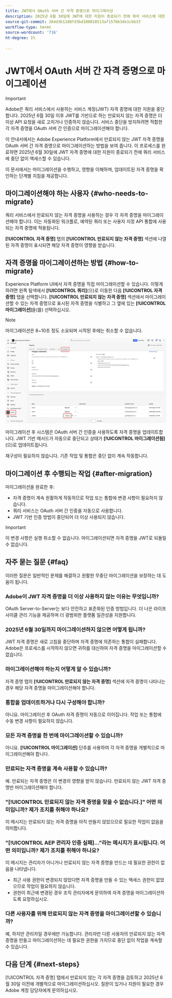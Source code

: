 ```yaml
---
title: JWT에서 OAuth 서버 간 자격 증명으로 마이그레이션
description: 2025년 6월 30일에 JWT에 대한 지원이 종료되기 전에 쿼리 서비스에 대한 안전하고 중단 없는 액세스를 유지하기 위해 만료되지 않는 JWT 자격 증명을 Adobe Experience Platform의 OAuth 서버 간 자격 증명으로 마이그레이션하는 방법에 대해 알아봅니다. 이 안내서에서는 단계별 지침을 제공하고, 마이그레이션 후 동작을 설명하며, 일반적인 질문에 대한 답변을 제공합니다.
source-git-commit: 264d3b12d8fd3bd100018513af1576b3de1cbb33
workflow-type: tm+mt
source-wordcount: '716'
ht-degree: 1%

---
```


# JWT에서 OAuth 서버 간 자격 증명으로 마이그레이션

>[!IMPORTANT]
>
>Adobe은 쿼리 서비스에서 사용하는 서비스 계정(JWT) 자격 증명에 대한 지원을 중단합니다. 2025년 6월 30일 이후 JWT를 기반으로 하는 만료되지 않는 자격 증명은 더 이상 API 요청을 새로 고치거나 인증하지 않습니다. 서비스 중단을 방지하려면 적합한 각 자격 증명을 OAuth 서버 간 인증으로 마이그레이션해야 합니다.

이 안내서에서는 Adobe Experience Platform에서 만료되지 않는 JWT 자격 증명을 OAuth 서버 간 자격 증명으로 마이그레이션하는 방법을 보여 줍니다. 이 프로세스를 완료하면 2025년 6월 30일에 JWT 자격 증명에 대한 지원이 종료되기 전에 쿼리 서비스에 중단 없이 액세스할 수 있습니다.

이 문서에서는 마이그레이션을 수행하고, 영향을 이해하며, 업데이트된 자격 증명을 확인하는 단계별 지침을 제공합니다.

## 마이그레이션해야 하는 사용자 {#who-needs-to-migrate}

쿼리 서비스에서 만료되지 않는 자격 증명을 사용하는 경우 각 자격 증명을 마이그레이션해야 합니다. 이는 자동화된 워크플로, 예약된 쿼리 또는 사용자 지정 API 통합에 사용되는 자격 증명에 적용됩니다.

**[!UICONTROL 자격 증명]** 탭의 **[!UICONTROL 만료되지 않는 자격 증명]** 섹션에 나열된 자격 증명이 표시되면 해당 자격 증명이 영향을 받습니다.

## 자격 증명을 마이그레이션하는 방법 {#how-to-migrate}

Experience Platform UI에서 자격 증명을 직접 마이그레이션할 수 있습니다. 이렇게 하려면 왼쪽 탐색에서 **[!UICONTROL 쿼리]**(으)로 이동한 다음 **[!UICONTROL 자격 증명]** 탭을 선택합니다. **[!UICONTROL 만료되지 않는 자격 증명]** 섹션에서 마이그레이션할 수 있는 자격 증명으로 표시된 자격 증명을 식별하고 그 옆에 있는 **[!UICONTROL 마이그레이션]**&#x200B;을(를) 선택하십시오.

>[!NOTE]
>
>마이그레이션은 8~10초 정도 소요되며 시작된 후에는 취소할 수 없습니다.

![쿼리, 자격 증명 및 마이그레이션이 강조 표시된 쿼리 서비스 자격 증명 작업 영역입니다.](../images/ui/migrate-jwt-to-oauth/migrate.png)

마이그레이션 후 시스템은 OAuth 서버 간 인증을 사용하도록 자격 증명을 업데이트합니다. JWT 기반 메서드가 자동으로 중단되고 상태가 **[!UICONTROL 마이그레이션됨]**(으)로 업데이트됩니다.

재구성이 필요하지 않습니다. 기존 작업 및 통합은 중단 없이 계속 작동합니다.

## 마이그레이션 후 수행되는 작업 {#after-migration}

마이그레이션을 완료한 후:

- 자격 증명이 계속 원활하게 작동하므로 작업 또는 통합에 변경 사항이 필요하지 않습니다.
- 쿼리 서비스는 OAuth 서버 간 인증을 자동으로 사용합니다.
- JWT 기반 인증 방법이 중단되어 더 이상 사용되지 않습니다.

>[!IMPORTANT]
>
>이 변경 사항은 실행 취소할 수 없습니다. 마이그레이션되면 자격 증명을 JWT로 되돌릴 수 없습니다.

## 자주 묻는 질문 {#faq}

이러한 질문은 일반적인 문제를 해결하고 원활한 무중단 마이그레이션을 보장하는 데 도움이 됩니다.

### Adobe이 JWT 자격 증명을 더 이상 사용하지 않는 이유는 무엇입니까?

OAuth Server-to-Server는 보다 안전하고 표준화된 인증 방법입니다. 더 나은 라이프사이클 관리 기능을 제공하며 더 광범위한 플랫폼 일관성을 지원합니다.

### 2025년 6월 30일까지 마이그레이션하지 않으면 어떻게 됩니까?

JWT 자격 증명은 새로 고침을 중단하며 자격 증명에 의존하는 통합이 실패합니다. Adobe은 프로세스를 시작하지 않으면 귀하를 대신하여 자격 증명을 마이그레이션할 수 없습니다.

### 마이그레이션해야 하는지 어떻게 알 수 있습니까?

자격 증명 탭의 **[!UICONTROL 만료되지 않는 자격 증명]** 섹션에 자격 증명이 나타나는 경우 해당 자격 증명을 마이그레이션해야 합니다.

### 통합을 업데이트하거나 다시 구성해야 합니까?

아니요. 마이그레이션 후 OAuth 자격 증명이 자동으로 이어집니다. 작업 또는 통합에 수동 변경 사항이 필요하지 않습니다.

### 모든 자격 증명을 한 번에 마이그레이션할 수 있습니까?

아니요. **[!UICONTROL 마이그레이션]** 단추를 사용하여 각 자격 증명을 개별적으로 마이그레이션해야 합니다.

### 만료되는 자격 증명을 계속 사용할 수 있습니까?

예. 만료되는 자격 증명은 이 변경의 영향을 받지 않습니다. 만료되지 않는 JWT 자격 증명만 마이그레이션해야 합니다.

### &quot;[!UICONTROL 만료되지 않는 자격 증명을 찾을 수 없습니다.]&quot; 어떤 의미입니까? 제가 조치를 취해야 하나요?

이 메시지는 만료되지 않는 자격 증명을 아직 만들지 않았으므로 필요한 작업이 없음을 의미합니다.

### &quot;[!UICONTROL AEP 관리자 인증 실패]...&quot;라는 메시지가 표시됩니다. 어떤 의미입니까? 제가 조치를 취해야 하나요?

이 메시지는 관리자가 아니거나 만료되지 않는 자격 증명을 만드는 데 필요한 권한이 없음을 나타냅니다.

- 최근 사용 권한이 변경되지 않았다면 자격 증명을 만들 수 있는 액세스 권한이 없었으므로 작업이 필요하지 않습니다.
- 권한이 최근에 변경된 경우 조직 관리자에게 문의하여 자격 증명을 마이그레이션하도록 요청하십시오.

### 다른 사용자를 위해 만료되지 않는 자격 증명을 마이그레이션할 수 있습니까?

예, 하지만 관리자일 경우에만 가능합니다. 관리자만 다른 사용자의 만료되지 않는 자격 증명을 만들고 마이그레이션하는 데 필요한 권한을 가지므로 중단 없이 작업을 계속할 수 있습니다.

## 다음 단계 {#next-steps}

[!UICONTROL 자격 증명] 탭에서 만료되지 않는 각 자격 증명을 검토하고 2025년 6월 30일 이전에 개별적으로 마이그레이션하십시오. 질문이 있거나 지원이 필요한 경우 Adobe 계정 담당자에게 문의하십시오.
